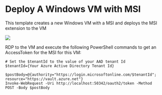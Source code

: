 # Deploy A Windows VM with MSI

This template creates a new Windows VM with a MSI and deploys the MSI extension to the VM

<a href="https://portal.azure.com/#create/Microsoft.Template/uri/https%3A%2F%2Fraw.githubusercontent.com%2Fsimongdavies%2Fazuremsi%2Fmaster%2Fwindowsmsi%2Fazuredeploy.json" target="_blank">
    <img src="http://azuredeploy.net/deploybutton.png"/>
</a>

RDP to the VM and execute the following PowerShell commands to get an AccessToken for the MSI for this VM:

```posh
# Set the $tenantId to the value of your AAD tenant Id
$tenantId={Your Azure Active Directory Tenant Id}

$postBody=@{authority="https://login.microsoftonline.com/$tenantId"; resource="https://vault.azure.net"}
Invoke-WebRequest -Uri http://localhost:50342/oauth2/token -Method POST -Body $postBody

```